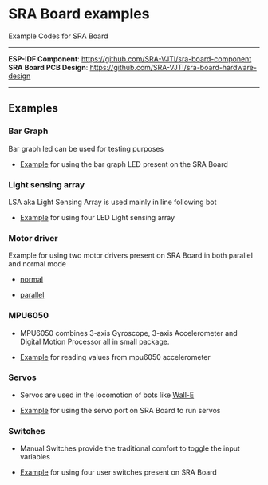 # SRA Board examples

Example Codes for SRA Board

----------------------------    

**ESP-IDF Component**: https://github.com/SRA-VJTI/sra-board-component  
**SRA Board PCB Design**: https://github.com/SRA-VJTI/sra-board-hardware-design

---------------------------     
## Examples

### Bar Graph

Bar graph led can be used for testing purposes

- [Example](https://github.com/SRA-VJTI/sra-board-component/tree/main/examples/bar_graph) for using the bar graph LED present on the SRA Board

### Light sensing array

LSA aka Light Sensing Array is used mainly in line following bot

- [Example](https://github.com/SRA-VJTI/sra-board-component/tree/main/examples/lsa) for using four LED Light sensing array

### Motor driver 

Example for using two motor drivers present on SRA Board in both parallel and normal mode

- [normal](https://github.com/SRA-VJTI/sra-board-component/tree/main/examples/motor_driver_normal)

- [parallel](https://github.com/SRA-VJTI/sra-board-component/tree/main/examples/motor_driver_parallel)


### MPU6050

- MPU6050 combines 3-axis Gyroscope, 3-axis Accelerometer and Digital Motion Processor all in small package.

- [Example](https://github.com/SRA-VJTI/sra-board-component/tree/main/examples/mpu6050) for reading values from mpu6050 accelerometer

### Servos

- Servos are used in the locomotion of bots like [Wall-E](https://github.com/SRA-VJTI/Wall-E_v2.1)

- [Example](https://github.com/SRA-VJTI/sra-board-component/tree/main/examples/servos) for using the servo port on SRA Board to run servos

### Switches

- Manual Switches provide the traditional comfort to toggle the input variables

- [Example](https://github.com/SRA-VJTI/sra-board-component/tree/main/examples/switches) for using four user switches present on SRA Board
